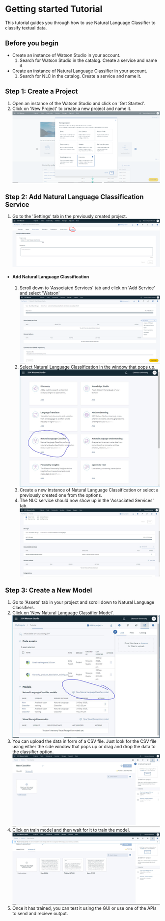 # Getting started Tutorial
This tutorial guides you through how to use Natural Language Classifier to classify textual data.

## Before you begin
  * Create an instance of Watson Studio in your account.
    1. Search for Watson Studio in the catalog. Create a service and name it.
  * Create an instance of Natural Language Classifier in your account.
    1. Search for NLC in the catalog. Create a service and name it.

## Step 1: Create a Project
1. Open an instance of the Watson Studio and click on 'Get Started'.
2. Click on 'New Project' to create a new project and name it.
![](https://github.com/shauryg/Watson-CI/blob/master/Tutorials/Machine%20Learning/Pics/Create_New_Project.PNG "Logo Title Text 1")

## Step 2: Add Natural Language Classification Service
1. Go to the 'Settings' tab in the previously created project.
![](https://github.com/shauryg/Watson-CI/blob/master/Tutorials/Machine%20Learning/Pics/Go_To_Settings.PNG)
  * #### Add Natural Language Classification
    1. Scroll down to 'Associated Services' tab and click on 'Add Service' and select 'Watson'
![](https://github.com/shauryg/Watson-CI/blob/master/Tutorials/Machine%20Learning/Pics/Add_Service_MachineLearning.PNG "Logo")
    2. Select Natural Language Classification in the window that pops up.
![](https://github.com/shauryg/Watson-CI/blob/master/Tutorials/Natural%20Language%20Classifier/Pics/Associated%20Services%20List.JPG)
    3. Create a new instance of Natural Language Classification or select a previously created one from the options.
    4. The NLC service should now show up in the 'Associated Services' tab.
![](https://github.com/shauryg/Watson-CI/blob/master/Tutorials/Natural%20Language%20Classifier/Pics/Associated%20Serivces.JPG)
  
## Step 3: Create a New Model
1. Go to 'Assets' tab in your project and scroll down to Natural Language Classifiers.
2. Click on 'New Natural Language Classifier Model'.
![](https://github.com/shauryg/Watson-CI/blob/master/Tutorials/Natural%20Language%20Classifier/Pics/New%20NLC%20Model.JPG)
3. You can upload the data in form of a CSV file. Just look for the CSV file using either the side window that pops up or drag and drop the data to the classifier option.
![](https://github.com/shauryg/Watson-CI/blob/master/Tutorials/Natural%20Language%20Classifier/Pics/Capture%203.JPG)
4. Click on train model and then wait for it to train the model.
![](https://github.com/shauryg/Watson-CI/blob/master/Tutorials/Natural%20Language%20Classifier/Pics/Capture%204.JPG)
5. Once it has trained, you can test it using the GUI or use one of the APIs to send and recieve output.
